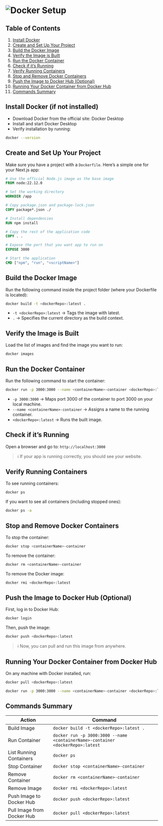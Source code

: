 
# ![Docker](https://img.shields.io/badge/Docker-2D3748?style=for-the-badge&logo=docker&logoColor=white) Setup

## Table of Contents
1. [Install Docker](#install-docker-if-not-installed)
2. [Create and Set Up Your Project](#create-and-set-up-your-project)
3. [Build the Docker Image](#build-the-docker-image)
4. [Verify the Image is Built](#verify-the-image-is-built)
5. [Run the Docker Container](#run-the-docker-container)
6. [Check if it’s Running](#check-if-its-running)
7. [Verify Running Containers](#verify-running-containers)
8. [Stop and Remove Docker Containers](#stop-and-remove-docker-containers)
9. [Push the Image to Docker Hub (Optional)](#push-the-image-to-docker-hub-optional)
10. [Running Your Docker Container from Docker Hub](#running-your-docker-container-from-docker-hub)
11. [Commands Summary](#commands-summary)

## Install Docker (if not installed)

* Download Docker from the official site: Docker Desktop
* Install and start Docker Desktop
* Verify installation by running:

```sh 
docker --version
```

## Create and Set Up Your Project

Make sure you have a project with a `Dockerfile`. Here’s a simple one for your Next.js app:

```dockerfile
# Use the official Node.js image as the base image
FROM node:22.12.0

# Set the working directory
WORKDIR /app

# Copy package.json and package-lock.json
COPY package*.json ./

# Install dependencies
RUN npm install

# Copy the rest of the application code
COPY . .

# Expose the port that you want app to run on
EXPOSE 3000

# Start the application
CMD ["npm", "run", "<scriptName>"]
```

## Build the Docker Image
Run the following command inside the project folder (where your Dockerfile is located):

```sh
docker build -t <dockerRepo>:latest .
```
* `-t <dockerRepo>:latest` → Tags the image with latest.
* `.` → Specifies the current directory as the build context.

## Verify the Image is Built
Load the list of images and find the image you want to run:

```sh
docker images
```

## Run the Docker Container
Run the following command to start the container:

```sh
docker run -p 3000:3000 --name <containerName>-container <dockerRepo>:latest
```
* `-p 3000:3000` → Maps port 3000 of the container to port 3000 on your local machine.
* `--name <containerName>-container` → Assigns a name to the running container.
* `<dockerRepo>:latest` → Runs the built image.

## Check if it’s Running
Open a browser and go to: `http://localhost:3000`

> ℹ️ If your app is running correctly, you should see your website.

## Verify Running Containers
To see running containers:

```sh 
docker ps
```

If you want to see all containers (including stopped ones):

```sh 
docker ps -a
```

## Stop and Remove Docker Containers
To stop the container:

```sh 
docker stop <containerName>-container
```

To remove the container:

```sh 
docker rm <containerName>-container
```

To remove the Docker image:

```sh 
docker rmi <dockerRepo>:latest
```

## Push the Image to Docker Hub (Optional)
First, log in to Docker Hub:

```sh 
docker login
```

Then, push the image:

```sh
docker push <dockerRepo>:latest
```
> ℹ️ Now, you can pull and run this image from anywhere.

## Running Your Docker Container from Docker Hub
On any machine with Docker installed, run:

```sh
docker pull <dockerRepo>:latest

docker run -p 3000:3000 --name <containerName>-container <dockerRepo>:latest
```

## Commands Summary
| Action                     | Command                                                                 |
|----------------------------|-------------------------------------------------------------------------|
| Build Image                | `docker build -t <dockerRepo>:latest .`                                  |
| Run Container              | `docker run -p 3000:3000 --name <containerName>-container <dockerRepo>:latest` |
| List Running Containers    | `docker ps`                                                             |
| Stop Container             | `docker stop <containerName>-container`                                 |
| Remove Container           | `docker rm <containerName>-container`                                   |
| Remove Image               | `docker rmi <dockerRepo>:latest`                                        |
| Push Image to Docker Hub   | `docker push <dockerRepo>:latest`                                       |
| Pull Image from Docker Hub | `docker pull <dockerRepo>:latest`                                       |
